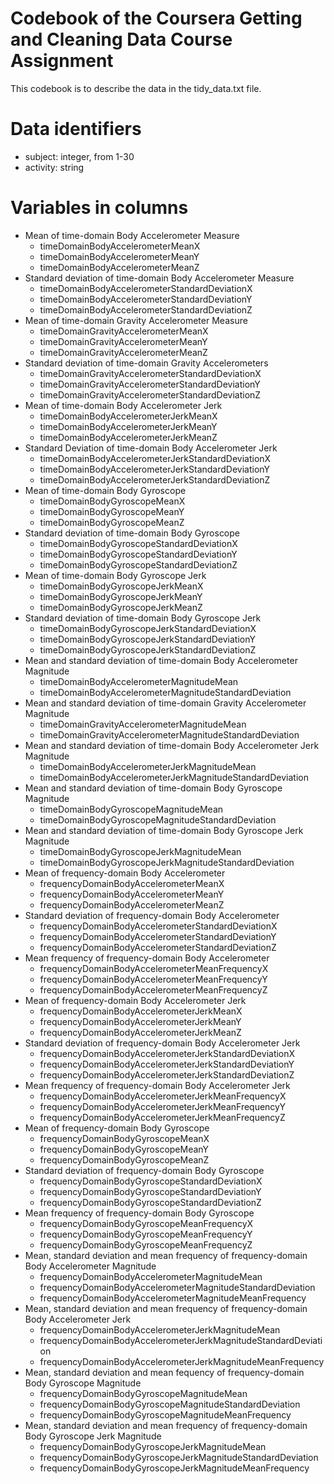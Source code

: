 # Codebook of the Coursera Getting and Cleaning Data Course Assignment

This codebook is to describe the data in the tidy_data.txt file.


# Data identifiers

  - subject: integer, from 1-30
  - activity: string

# Variables in columns
- Mean of time-domain Body Accelerometer Measure
    - timeDomainBodyAccelerometerMeanX 
    - timeDomainBodyAccelerometerMeanY 
    - timeDomainBodyAccelerometerMeanZ
- Standard deviation of time-domain Body Accelerometer Measure
    - timeDomainBodyAccelerometerStandardDeviationX
    - timeDomainBodyAccelerometerStandardDeviationY
    - timeDomainBodyAccelerometerStandardDeviationZ
- Mean of time-domain Gravity Accelerometer Measure
    - timeDomainGravityAccelerometerMeanX 
    - timeDomainGravityAccelerometerMeanY 
    - timeDomainGravityAccelerometerMeanZ
- Standard deviation of time-domain Gravity Accelerometers
    - timeDomainGravityAccelerometerStandardDeviationX
    - timeDomainGravityAccelerometerStandardDeviationY
    - timeDomainGravityAccelerometerStandardDeviationZ
- Mean of time-domain Body Accelerometer Jerk
    - timeDomainBodyAccelerometerJerkMeanX
    - timeDomainBodyAccelerometerJerkMeanY
    - timeDomainBodyAccelerometerJerkMeanZ
- Standard Deviation of time-domain Body Accelerometer Jerk
    - timeDomainBodyAccelerometerJerkStandardDeviationX
    - timeDomainBodyAccelerometerJerkStandardDeviationY
    - timeDomainBodyAccelerometerJerkStandardDeviationZ
- Mean of time-domain Body Gyroscope 
    - timeDomainBodyGyroscopeMeanX 
    - timeDomainBodyGyroscopeMeanY 
    - timeDomainBodyGyroscopeMeanZ 
- Standard deviation of time-domain Body Gyroscope 
    - timeDomainBodyGyroscopeStandardDeviationX
    - timeDomainBodyGyroscopeStandardDeviationY
    - timeDomainBodyGyroscopeStandardDeviationZ
- Mean of time-domain Body Gyroscope Jerk
    - timeDomainBodyGyroscopeJerkMeanX 
    - timeDomainBodyGyroscopeJerkMeanY 
    - timeDomainBodyGyroscopeJerkMeanZ
- Standard deviation of time-domain Body Gyroscope Jerk
    - timeDomainBodyGyroscopeJerkStandardDeviationX
    - timeDomainBodyGyroscopeJerkStandardDeviationY
    - timeDomainBodyGyroscopeJerkStandardDeviationZ
- Mean and standard deviation of time-domain Body Accelerometer Magnitude
    - timeDomainBodyAccelerometerMagnitudeMean
    - timeDomainBodyAccelerometerMagnitudeStandardDeviation
- Mean and standard deviation of time-domain Gravity Accelerometer Magnitude
    - timeDomainGravityAccelerometerMagnitudeMean
    - timeDomainGravityAccelerometerMagnitudeStandardDeviation
- Mean and standard deviation of time-domain Body Accelerometer Jerk Magnitude
    - timeDomainBodyAccelerometerJerkMagnitudeMean
    - timeDomainBodyAccelerometerJerkMagnitudeStandardDeviation
- Mean and standard deviation of time-domain Body Gyroscope Magnitude
    - timeDomainBodyGyroscopeMagnitudeMean
    - timeDomainBodyGyroscopeMagnitudeStandardDeviation
- Mean and standard deviation of time-domain Body Gyroscope Jerk Magnitude
    - timeDomainBodyGyroscopeJerkMagnitudeMean
    - timeDomainBodyGyroscopeJerkMagnitudeStandardDeviation
- Mean of frequency-domain Body Accelerometer
    - frequencyDomainBodyAccelerometerMeanX
    - frequencyDomainBodyAccelerometerMeanY
    - frequencyDomainBodyAccelerometerMeanZ
- Standard deviation of frequency-domain Body Accelerometer
    - frequencyDomainBodyAccelerometerStandardDeviationX
    - frequencyDomainBodyAccelerometerStandardDeviationY
    - frequencyDomainBodyAccelerometerStandardDeviationZ
- Mean frequency of frequency-domain Body Accelerometer
    - frequencyDomainBodyAccelerometerMeanFrequencyX
    - frequencyDomainBodyAccelerometerMeanFrequencyY
    - frequencyDomainBodyAccelerometerMeanFrequencyZ
- Mean of frequency-domain Body Accelerometer Jerk
    - frequencyDomainBodyAccelerometerJerkMeanX
    - frequencyDomainBodyAccelerometerJerkMeanY
    - frequencyDomainBodyAccelerometerJerkMeanZ
- Standard deviation of frequency-domain Body Accelerometer Jerk
    - frequencyDomainBodyAccelerometerJerkStandardDeviationX
    - frequencyDomainBodyAccelerometerJerkStandardDeviationY
    - frequencyDomainBodyAccelerometerJerkStandardDeviationZ
- Mean frequency of frequency-domain Body Accelerometer Jerk
    - frequencyDomainBodyAccelerometerJerkMeanFrequencyX
    - frequencyDomainBodyAccelerometerJerkMeanFrequencyY
    - frequencyDomainBodyAccelerometerJerkMeanFrequencyZ
- Mean of frequency-domain Body Gyroscope
    - frequencyDomainBodyGyroscopeMeanX 
    - frequencyDomainBodyGyroscopeMeanY 
    - frequencyDomainBodyGyroscopeMeanZ
- Standard deviation of frequency-domain Body Gyroscope 
    - frequencyDomainBodyGyroscopeStandardDeviationX
    - frequencyDomainBodyGyroscopeStandardDeviationY
    - frequencyDomainBodyGyroscopeStandardDeviationZ
- Mean frequency of frequency-domain Body Gyroscope
    - frequencyDomainBodyGyroscopeMeanFrequencyX
    - frequencyDomainBodyGyroscopeMeanFrequencyY
    - frequencyDomainBodyGyroscopeMeanFrequencyZ
- Mean, standard deviation and mean frequency of frequency-domain Body Accelerometer Magnitude
    - frequencyDomainBodyAccelerometerMagnitudeMean
    - frequencyDomainBodyAccelerometerMagnitudeStandardDeviation
    - frequencyDomainBodyAccelerometerMagnitudeMeanFrequency
- Mean, standard deviation and mean frequency of frequency-domain Body Accelerometer Jerk
    - frequencyDomainBodyAccelerometerJerkMagnitudeMean
    - frequencyDomainBodyAccelerometerJerkMagnitudeStandardDeviation
    - frequencyDomainBodyAccelerometerJerkMagnitudeMeanFrequency
- Mean, standard deviation and mean fequency of frequency-domain Body Gyroscope Magnitude
    - frequencyDomainBodyGyroscopeMagnitudeMean
    - frequencyDomainBodyGyroscopeMagnitudeStandardDeviation
    - frequencyDomainBodyGyroscopeMagnitudeMeanFrequency
- Mean, standard deviation and mean frequency of frequency-domain Body Gyroscope Jerk Magnitude
    - frequencyDomainBodyGyroscopeJerkMagnitudeMean
    - frequencyDomainBodyGyroscopeJerkMagnitudeStandardDeviation
    - frequencyDomainBodyGyroscopeJerkMagnitudeMeanFrequency


